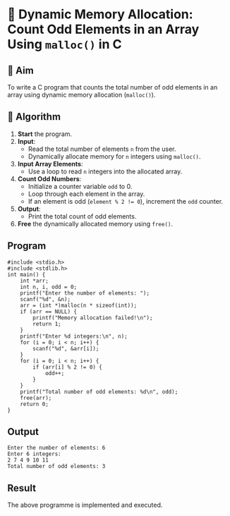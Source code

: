 # 🔢 Dynamic Memory Allocation: Count Odd Elements in an Array Using `malloc()` in C

## 🎯 Aim

To write a C program that counts the total number of odd elements in an array using dynamic memory allocation (`malloc()`).

## 🧠 Algorithm

1. **Start** the program.
2. **Input**:
   - Read the total number of elements `n` from the user.
   - Dynamically allocate memory for `n` integers using `malloc()`.
3. **Input Array Elements**:
   - Use a loop to read `n` integers into the allocated array.
4. **Count Odd Numbers**:
   - Initialize a counter variable `odd` to 0.
   - Loop through each element in the array.
   - If an element is odd (`element % 2 != 0`), increment the `odd` counter.
5. **Output**:
   - Print the total count of odd elements.
6. **Free** the dynamically allocated memory using `free()`.

## Program
```
#include <stdio.h>
#include <stdlib.h>
int main() {
    int *arr;
    int n, i, odd = 0;
    printf("Enter the number of elements: ");
    scanf("%d", &n);
    arr = (int *)malloc(n * sizeof(int));
    if (arr == NULL) {
        printf("Memory allocation failed!\n");
        return 1;
    }
    printf("Enter %d integers:\n", n);
    for (i = 0; i < n; i++) {
        scanf("%d", &arr[i]);
    }
    for (i = 0; i < n; i++) {
        if (arr[i] % 2 != 0) {
            odd++;
        }
    }
    printf("Total number of odd elements: %d\n", odd);
    free(arr);
    return 0;
}
```


## Output
```
Enter the number of elements: 6
Enter 6 integers:
2 7 4 9 10 11
Total number of odd elements: 3
```



## Result
The above programme is implemented and executed.
